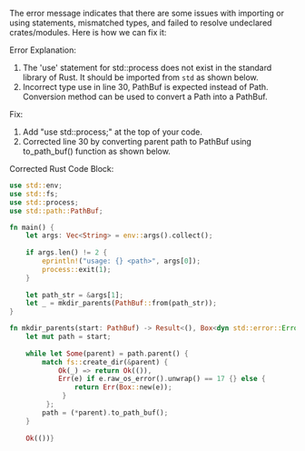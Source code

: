 The error message indicates that there are some issues with importing or using statements, mismatched types, and failed to resolve undeclared crates/modules. Here is how we can fix it:

Error Explanation: 
1) The 'use' statement for std::process does not exist in the standard library of Rust. It should be imported from `std` as shown below.
2) Incorrect type use in line 30, PathBuf is expected instead of Path. Conversion method can be used to convert a Path into a PathBuf.

Fix:
1) Add "use std::process;" at the top of your code.
2) Corrected line 30 by converting parent path to PathBuf using to_path_buf() function as shown below.

Corrected Rust Code Block:
```rs
use std::env;
use std::fs;
use std::process;
use std::path::PathBuf;

fn main() {
    let args: Vec<String> = env::args().collect();
    
    if args.len() != 2 {
        eprintln!("usage: {} <path>", args[0]);
        process::exit(1);
    }
    
    let path_str = &args[1];
    let _ = mkdir_parents(PathBuf::from(path_str));
}

fn mkdir_parents(start: PathBuf) -> Result<(), Box<dyn std::error::Error>> {
    let mut path = start;
    
    while let Some(parent) = path.parent() {
        match fs::create_dir(&parent) {
            Ok(_) => return Ok(()), 
            Err(e) if e.raw_os_error().unwrap() == 17 {} else {
                return Err(Box::new(e)); 
             }
         };
        path = (*parent).to_path_buf();
    }
    
    Ok(())}
```


